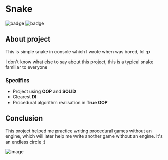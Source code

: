 # Snake
![badge](https://img.shields.io/static/v1?label=Language&message=C%23&color=blueviolet&style=for-the-badge)
![badge](https://img.shields.io/static/v1?label=architecture&message=MV&color=red&style=for-the-badge)

## About project

This is simple snake in console which I wrote when was bored, lol :p

I don't know what else to say about this project, this is a typical snake familiar to everyone

### Specifics
 - Project using **OOP** and **SOLID**
 - Clearest **DI**
 - Procedural algorithm realisation in **True OOP**
 
 ## Conclusion

This project helped me practice writing procedural games without an engine, which will later help me write another game without an engine. It's an endless circle ;)

![image](https://user-images.githubusercontent.com/73060890/231437004-615677d6-9df4-4ea1-b2d8-21d450488529.png)
